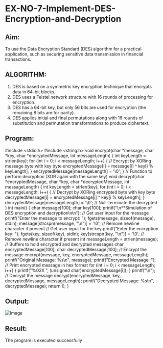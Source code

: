 # EX-NO-7-Implement-DES-Encryption-and-Decryption

## Aim:

To use the Data Encryption Standard (DES) algorithm for a practical application, such as securing sensitive data transmission in financial transactions.

## ALGORITHM:

1. DES is based on a symmetric key encryption technique that encrypts data in 64-bit blocks.
2. DES uses a Feistel network structure with 16 rounds of processing for encryption.
3. DES has a 64-bit key, but only 56 bits are used for encryption (the remaining 8 bits are for parity).
4. DES applies initial and final permutations along with 16 rounds of substitution and permutation transformations to produce ciphertext.

## Program:
#include <stdio.h>
 #include <string.h>
 void encrypt(char *message, char *key, char *encryptedMessage, int
 messageLength) {
 int keyLength = strlen(key);
 for (int i = 0; i < messageLength; i++) {
 // Encrypt by XORing message byte with key byte
 encryptedMessage[i] = message[i] ^ key[i % keyLength];
 }
 encryptedMessage[messageLength] = '\0'; 
 }
 // Function to perform decryption (XOR again with the same key)
 void decrypt(char *encryptedMessage, char *key, char *decryptedMessage, int
 messageLength) {
 int keyLength = strlen(key);
 for (int i = 0; i < messageLength; i++) {
 // Decrypt by XORing encrypted byte with key byte
 decryptedMessage[i] = encryptedMessage[i] ^ key[i % keyLength];
 }
 decryptedMessage[messageLength] = '\0'; // Null-terminate the decrypted
 }
 int main() {
 char message[100];
 char key[100];
 printf("\n**Simulation of DES encryption and decryption\n\n");
 // Get user input for the message
 printf("Enter the message to encrypt: ");
 fgets(message, sizeof(message), stdin);
 message[strcspn(message, "\n")] = '\0'; // Remove newline character if present
 // Get user input for the key
 printf("Enter the encryption key: ");
 fgets(key, sizeof(key), stdin);
 key[strcspn(key, "\n")] = '\0'; // Remove newline character if present
 int messageLength = strlen(message);
 // Buffers to hold encrypted and decrypted messages
 char encryptedMessage[100];
 char decryptedMessage[100];
 // Encrypt the message
 encrypt(message, key, encryptedMessage, messageLength);
 printf("Original Message: %s\n", message);
 printf("Encrypted Message: ");
 // Print encrypted message in hex format
 for (int i = 0; i < messageLength; i++) {
 printf("%02X ", (unsigned char)encryptedMessage[i]);
 }
 printf("\n");
 // Decrypt the message
 decrypt(encryptedMessage, key, decryptedMessage, messageLength);
 printf("Decrypted Message: %s\n", decryptedMessage);
 return 0;
 }




## Output:
![image](https://github.com/user-attachments/assets/cbca4d61-1a6e-4015-8b8c-54deec508c76)


## Result:
  The program is executed successfully

